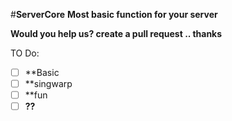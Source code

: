 #**ServerCore**
**Most basic function for your server**

**Would you help us? create a pull request .. thanks**

TO Do:

- [ ] **Basic 
- [ ] **singwarp
- [ ] **fun
- [ ] **??**
